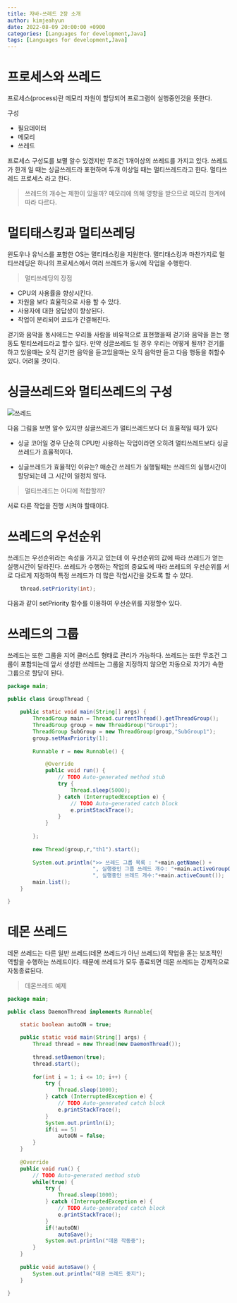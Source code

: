 ```yaml
---
title: 자바-쓰레드 2장 소개 
author: kimjeahyun
date: 2022-08-09 20:00:00 +0900
categories: [Languages for development,Java]
tags: [Languages for development,Java]
---
```


# 프로세스와 쓰레드

프로세스(process)란 메모리 자원이 할당되어 
프로그램이 실행중인것을 뜻한다.

구성
-   필요데이터
-   메모리
-   쓰레드

프로세스 구성도를 보멸 알수 있겠지만 무조건 1개이상의 
쓰레드를 가지고 있다. 쓰레드가 한개 일 때는 싱글쓰레드라 표현하며
두개 이상일 때는 멀티쓰레드라고 한다. 멀티쓰레드 프로세스 라고 한다.

>쓰레드의 개수는 제한이 있을까?
메모리에 의해 영향을 받으므로 메모리 한계에 따라 다르다.

# 멀티태스킹과 멀티쓰레딩

윈도우나 유닉스를 포함한 OS는 멀티태스킹을 지원한다.
멀티태스킹과 마찬가지로 멀티쓰레딩은 하나의 프로세스에서 
여러 쓰레드가 동시에 작업을 수행한다.


> 멀티쓰레딩의 장점
-   CPU의 사용률을 향상시킨다.
-   자원을 보다 효율적으로 사용 할 수 있다.
-   사용자에 대한 응답성이 향상된다.
-   작업이 분리되어 코드가 간결해진다.

걷기와 음악을 동시에드는 우리들
사람을 비유적으로 표현했을때 걷기와 음악을 듣는 행동도 멀티쓰레드라고 할수 있다. 만약 싱글쓰레드 일 경우 우리는 어떻게 될까?
걷기를 하고 있을때는 오직 걷기만 음악을 듣고있을때는 오직 음악만 듣고 다음 행동을 취할수 있다. 어려울 것이다.


# 싱글쓰레드와 멀티쓰레드의 구성
![쓰레드](../../img/java/thread.png)

다음 그림을 보면 알수 있지만 싱글쓰레드가 멀티쓰레드보다 더 효율적일 때가 있다 

- 싱글 코어일 경우 단순히 CPU만 사용하는 작업이라면 오히려 멀티쓰레드보다 싱글쓰레드가 효율적이다.

- 싱글쓰레드가 효율적인 이유는?
매순간 쓰레드가 실행될때는 쓰레드의 실행시간이 할당되는데 그 시간이 일정치 않다.

> 멀티쓰레드는 어디에 적합할까?

서로 다른 작업을 진행 시켜야 할때이다.


# 쓰레드의 우선순위

쓰레드는 우선순위라는 속성을 가지고 있는데
이 우선순위의 값에 따라 쓰레드가 얻는 실행시간이 달라진다. 쓰레드가 수행하는 작업의 중요도에 따라 쓰레드의 우선순위를 서로 다르게 지정하여 특정 쓰레드가 더 많은 작업시간을 갖도록 할 수 있다.

```java
    thread.setPriority(int); 
```

다음과 같이 setPriority 함수를 이용하여 우선순위를 지정할수 있다.

# 쓰레드의 그룹

쓰레드는 또한 그룹을 지어 클러스트 형태로 관리가 가능하다.
쓰레드는 또한 무조건 그룹이 포함되는데 앞서 생성한 쓰레드는 그룹을 지정하지 않으면 자동으로 자기가 속한 그룹으로 할당이 된다.


```java
package main;

public class GroupThread {
	
	public static void main(String[] args) {
		ThreadGroup main = Thread.currentThread().getThreadGroup();
		ThreadGroup group = new ThreadGroup("Group1");
		ThreadGroup SubGroup = new ThreadGroup(group,"SubGroup1");
		group.setMaxPriority(1);
		
		Runnable r = new Runnable() {

			@Override
			public void run() {
				// TODO Auto-generated method stub
				try {
					Thread.sleep(5000);
				} catch (InterruptedException e) {
					// TODO Auto-generated catch block
					e.printStackTrace();
				}
			}
			
		};
		
		new Thread(group,r,"th1").start();
		
		System.out.println(">> 쓰레드 그룹 목록 : "+main.getName() + 
						   ", 실행중인 그룹 쓰레드 개수: "+main.activeGroupCount()+
						   ", 실행중인 쓰레드 개수:"+main.activeCount());
		main.list();
	}

}

``` 

# 데몬 쓰레드

데몬 쓰레드는 다른 일반 쓰레드(데몬 쓰레드가 아닌 쓰레드)의 작업을 돋는 
보조적인 역할을 수행하는 쓰레드이다. 때문에 쓰레드가 모두 종료되면 데몬 쓰레드는 강제적으로 자동종료된다.

>데몬쓰레드 예제


```java
package main;

public class DaemonThread implements Runnable{

	static boolean autoON = true;
	
	public static void main(String[] args) {
		Thread thread = new Thread(new DaemonThread());
		
		thread.setDaemon(true);
		thread.start();
	
		for(int i = 1; i <= 10; i++) {
			try {
				Thread.sleep(1000);
			} catch (InterruptedException e) {
				// TODO Auto-generated catch block
				e.printStackTrace();
			}
			System.out.println(i);
			if(i == 5)
				autoON = false;
		}
	}
	
	@Override
	public void run() {
		// TODO Auto-generated method stub
		while(true) {
			try {
				Thread.sleep(1000);
			} catch (InterruptedException e) {
				// TODO Auto-generated catch block
				e.printStackTrace();
			}
			if(!autoON)
				autoSave();
			System.out.println("데몬 작동중");
		}
	}
	
	public void autoSave() {
		System.out.println("데몬 쓰레드 중지");
	}

}

```

